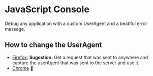# JavaScript Console

Debug any application with a custom UserAgent and a beatiful error message.

## How to change the UserAgent

- [Firefox](https://www.howtogeek.com/113439/how-to-change-your-browsers-user-agent-without-installing-any-extensions/); **Sugestion:** Get a request that was sent to anywhere and capture the userAgent that was sent to the server and use it.
- [Chrome](https://winaero.com/blog/change-user-agent-chrome/) 💚
